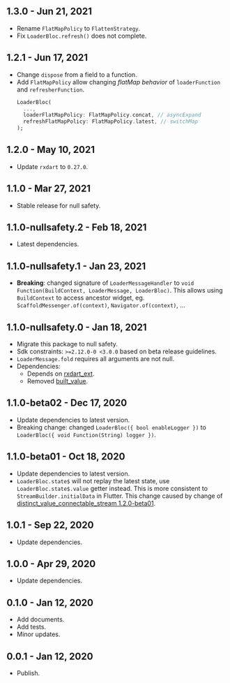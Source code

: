 ## 1.3.0 - Jun 21, 2021

*   Rename `FlatMapPolicy` to `FlattenStrategy`.
*   Fix `LoaderBloc.refresh()` does not complete.

## 1.2.1 - Jun 17, 2021

*   Change `dispose` from a field to a function.
*   Add `FlatMapPolicy` allow changing _flatMap behavior_ of `loaderFunction` and `refresherFunction`.
    ```dart
    LoaderBloc(
      ...,
      loaderFlatMapPolicy: FlatMapPolicy.concat, // asyncExpand
      refreshFlatMapPolicy: FlatMapPolicy.latest, // switchMap
    );
    ```

## 1.2.0 - May 10, 2021

*   Update `rxdart` to `0.27.0`.

## 1.1.0 - Mar 27, 2021

*   Stable release for null safety.

## 1.1.0-nullsafety.2 - Feb 18, 2021

*   Latest dependencies.

## 1.1.0-nullsafety.1 - Jan 23, 2021

*   **Breaking**: changed signature of `LoaderMessageHandler` to `void Function(BuildContext, LoaderMessage, LoaderBloc)`.
    This allows using `BuildContext` to access ancestor widget, eg. `ScaffoldMessenger.of(context)`, `Navigator.of(context)`, ...

## 1.1.0-nullsafety.0 - Jan 18, 2021
*   Migrate this package to null safety.
*   Sdk constraints: `>=2.12.0-0 <3.0.0` based on beta release guidelines.
*   `LoaderMessage.fold` requires all arguments are not null.
*   Dependencies:
    -   Depends on [rxdart_ext](https://pub.dev/packages/rxdart_ext). 
    -   Removed [built_value](https://pub.dev/packages/built_value).

## 1.1.0-beta02 - Dec 17, 2020
*   Update dependencies to latest version.
*   Breaking change: changed `LoaderBloc({ bool enableLogger })` to `LoaderBloc({ void Function(String) logger })`.

## 1.1.0-beta01 - Oct 18, 2020

*   Update dependencies to latest version.
*   `LoaderBloc.state$` will not replay the latest state, use `LoaderBloc.state$.value` getter instead. 
    This is more consistent to `StreamBuilder.initialData` in Flutter.
    This change caused by change of [distinct_value_connectable_stream 1.2.0-beta01](https://pub.dev/packages/distinct_value_connectable_stream/versions/1.2.0-beta01/changelog).

## 1.0.1 - Sep 22, 2020

* Update dependencies.

## 1.0.0 - Apr 29, 2020

* Update dependencies.

## 0.1.0 - Jan 12, 2020

* Add documents.
* Add tests.
* Minor updates.

## 0.0.1 - Jan 12, 2020

* Publish.
